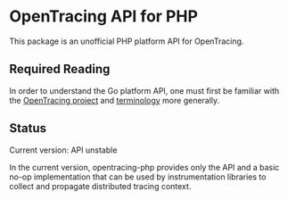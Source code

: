 OpenTracing API for PHP
=======================

This package is an unofficial PHP platform API for OpenTracing.

## Required Reading

In order to understand the Go platform API, one must first be familiar with the
[OpenTracing project](http://opentracing.io) and
[terminology](http://opentracing.io/spec/) more generally.

## Status

Current version: API unstable

In the current version, opentracing-php provides only the API and a
basic no-op implementation that can be used by instrumentation libraries to
collect and propagate distributed tracing context.

